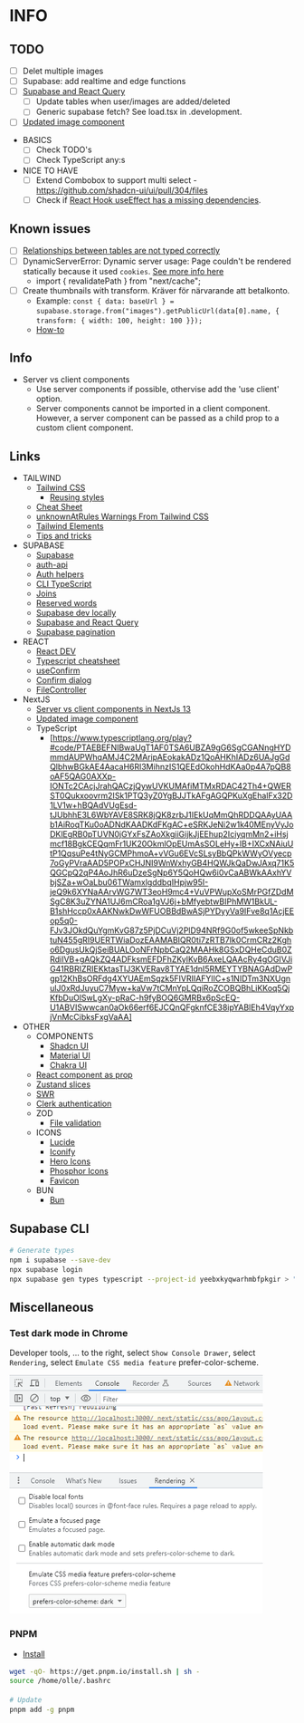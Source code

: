 # INFO

## TODO

- [ ] Delet multiple images
- [ ] Supabase: add realtime and edge functions
- [ ] [Supabase and React Query](https://makerkit.dev/blog/saas/supabase-react-query)
  - [ ] Update tables when user/images are added/deleted
  - [ ] Generic supabase fetch? See load.tsx in .development.
- [ ] [Updated image component](https://github.com/vercel/next.js/tree/86d2ead1fe612432f7aee73f295a3753bd421ebe/examples/image-component)
- BASICS
  - [ ] Check TODO's
  - [ ] Check TypeScript any:s
- NICE TO HAVE
  - [ ] Extend Combobox to support multi select - https://github.com/shadcn-ui/ui/pull/304/files
  - [ ] Check if [React Hook useEffect has a missing dependencies](https://react.dev/learn/removing-effect-dependencies).

## Known issues

- [ ] [Relationships between tables are not typed correctly](https://github.com/supabase/cli/issues/736)
- [ ] DynamicServerError: Dynamic server usage: Page couldn't be rendered statically because it used `cookies`. [See more info here](https://nextjs.org/docs/messages/dynamic-server-error)
  - import { revalidatePath } from "next/cache";
- [ ] Create thumbnails with transform. Kräver för närvarande att betalkonto.
  - Example: `const { data: baseUrl } = supabase.storage.from("images").getPublicUrl(data[0].name, { transform: { width: 100, height: 100 }});`
  - [How-to](https://supabase.com/docs/reference/javascript/storage-from-getpublicurl)

## Info

- Server vs client components
  - Use server components if possible, othervise add the 'use client' option.
  - Server components cannot be imported in a client component. However, a server component can be passed as a child prop to a custom client component.

## Links

- TAILWIND
  - [Tailwind CSS](https://tailwindcss.com/)
    - [Reusing styles](https://tailwindcss.com/docs/reusing-styles)
  - [Cheat Sheet](https://tailconwindcomponents.com/cheatsheet/)
  - [unknownAtRules Warnings From Tailwind CSS](https://www.codeconcisely.com/posts/tailwind-css-unknown-at-rules/)
  - [Tailwind Elements](https://tailwind-elements.com/docs/standard/data/datatables/)
  - [Tips and tricks](https://material-minimal.com/learn/design-hacks/tips-and-tricks/)
- SUPABASE
  - [Supabase](https://supabase.com/docs/reference/javascript)
  - [auth-api](https://supabase.com/docs/reference/javascript/auth-api)
  - [Auth helpers](https://supabase.com/docs/guides/auth/auth-helpers/nextjs)
  - [CLI TypeScript](https://supabase.com/docs/reference/javascript/typescript-support)
  - [Joins](https://supabase.com/docs/guides/api/joins-and-nesting)
  - [Reserved words](https://www.postgresql.org/docs/current/sql-keywords-appendix.html)
  - [Supabase dev locally](https://supabase.com/docs/guides/cli/local-development)
  - [Supabase and React Query](https://makerkit.dev/blog/saas/supabase-react-query)
  - [Supabase pagination](https://makerkit.dev/blog/tutorials/pagination-supabase-react)
- REACT
  - [React DEV](https://react.dev/)
  - [Typescript cheatsheet](https://react-typescript-cheatsheet.netlify.app/docs/basic/getting-started/context/)
  - [useConfirm](https://devrecipes.net/custom-confirm-dialog-with-react-hooks-and-the-context-api/)
  - [Confirm dialog](https://medium.com/@kch062522/useconfirm-a-custom-react-hook-to-prompt-confirmation-before-action-f4cb746ebd4e)
  - [FileController](https://stackblitz.com/edit/input-file-react-hook-form?file=src%2FFileController.js)
- NextJS
  - [Server vs client components in NextJs 13](https://www.youtube.com/watch?v=3Dw6D_WuzSE&t=993s)
  - [Updated image component](https://github.com/vercel/next.js/tree/86d2ead1fe612432f7aee73f295a3753bd421ebe/examples/image-component)
  - TypeScript
    - [https://www.typescriptlang.org/play?#code/PTAEBEFNIBwaUgT1AF0TSA6UBZA9gG6SgCGANngHYDmmdAUPWhqAMJ4C2MAripAEokakADz1QoAHKhIADz6UAJgGdQlbhwBGkAE4AacaH6Rl3MihnzIS1QEEdOkohHdKAa0p4A7pQB8oAF5QAG0AXXp-IONTc2CAcjJrahQACzjQywUVKUMAfiMTMxRDAC42Th4+QWERST0Qukxoovrm2ISk1PTQ3yZ0YgBJJTkAFgAGQPKuXgEhalFx32D1LV1w+hBQAdVUgEsd-tJUbhhE3L6WbYAVE8SRK8jQK8zrbJ1IEkUqMmQhRDDQAAyUAAb1AiRoqTKu0oADNdKAADKdFKgAC+eSRKJeNi2w1k40MEnyVyJoDKlEgRB0pTUVN0jGYxFsZAoXkgiiGijkJjEEhup2IciyqmMn2+iHsjmcf18BgkCEQqmFr1UK20OkmlOpEUmAsSOLeHy+lB+IXCxNAiuUtP1QqsuPe4tNyGCMPhmoA+vVGu6EVcSLsyBbQPkWWyOVyecp7oGyPVraAAD5POPxCHJNI9WnWxhyGB4HQWJkQaDwJAxq71K5QGCpQ2qP4AoJhR6uDzeSgNp6Y5QoHQw6i0vCaABWkAAxhYVbjSZa+wOaLbu06TWamxlgddbqIHpjw95I-jeQ9k6XYNaAArvWG7WT3eoH9mc4+VuVPWupXoSMrPGfZDdMSgC8K3uZYNA1UJ6mCRoa1gVJ6j+bMfyebtwBIPhMW1BkUL-B1shHccp0xAAKNwkDwWFUOBBdBwASjPYDyyVa9IFve8q1AcjEEop5q0-FJv3JOkdQuYgmKvG87z5PjDCuVj2PlD94NRf9G0of5wkeeSpNkbtuN455gRI9UERTWiaDozEAAMABIQR0ti7zRTB7Ik0CrmCRz2Kgho6DgusUkQjSeiBUALOoNFrNpbCaQ2MAAHk8GSxDQHeCduB0ZRdiIVB+gAQkZQ4ADFksmEFDFhZKylKvB6AxeLQAAcRy4gOGIVJiG41RBRIZRIEKktasTIJ3KVERav8TYAE1dnI5RMEYTYBNAGAdDwPgp12KhBsORFdg4XYUAEmSqzk5FIVRIIAFYlIC+s1NIDTm3NXUgnulJ0xRdJuyuC7Myw+kaVw7tCMnYpLQqiRoZCOBQBhLiKKoq5QjKfbDuOlSwLgXy-pRaC-h9fyBOQ6GMRBx6pScEQ-U1ABVISwwcan0aOk66erf6EJCQnQFgknfCE38ipYABlEh4VqyYxpjVnMcCibksFxgVaAA]
- OTHER
  - COMPONENTS
    - [Shadcn UI](https://ui.shadcn.com/)
    - [Material UI](https://mui.com/material-ui/)
    - [Chakra UI](https://chakra-ui.com/)
  - [React component as prop](https://www.developerway.com/posts/react-component-as-prop-the-right-way)
  - [Zustand slices](https://github.com/pmndrs/zustand/blob/main/docs/guides/slices-pattern.md)
  - [SWR](https://swr.vercel.app/)
  - [Clerk authentication](https://clerk.com/)
  - ZOD
    - [File validation](https://github.com/colinhacks/zod/issues/387#issuecomment-1712177211)
  - ICONS
    - [Lucide](https://lucide.dev/icons/)
    - [Iconify](https://iconify.design/)
    - [Hero Icons](https://heroicons.com/)
    - [Phosphor Icons](https://phosphoricons.com/)
    - [Favicon](https://realfavicongenerator.net/)
  - BUN
    - [Bun](https://bun.sh/)

## Supabase CLI

```sh
# Generate types
npm i supabase --save-dev
npx supabase login
npx supabase gen types typescript --project-id yeebxkyqwarhmbfpkgir > "./src/lib/database.types.ts"
```

## Miscellaneous

### Test dark mode in Chrome

Developer tools, ... to the right, select `Show Console Drawer`, select `Rendering`, select `Emulate CSS media feature` prefer-color-scheme.

![Test dark mode in Chrome](./doc/test-dark-mode-in-chrome.png)

### PNPM

- [Install](https://pnpm.io/installation)

```sh
wget -qO- https://get.pnpm.io/install.sh | sh -
source /home/olle/.bashrc

# Update
pnpm add -g pnpm
```
